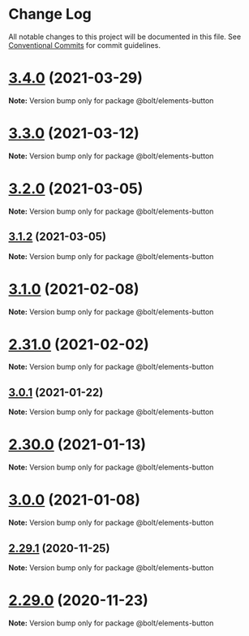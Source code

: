 # Change Log

All notable changes to this project will be documented in this file.
See [Conventional Commits](https://conventionalcommits.org) for commit guidelines.

# [3.4.0](https://github.com/bolt-design-system/bolt/tree/master/packages/elements/bolt-button/compare/v3.3.1...v3.4.0) (2021-03-29)

**Note:** Version bump only for package @bolt/elements-button





# [3.3.0](https://github.com/bolt-design-system/bolt/tree/master/packages/elements/bolt-button/compare/v3.2.0...v3.3.0) (2021-03-12)

**Note:** Version bump only for package @bolt/elements-button





# [3.2.0](https://github.com/bolt-design-system/bolt/tree/master/packages/elements/bolt-button/compare/v3.1.2...v3.2.0) (2021-03-05)

**Note:** Version bump only for package @bolt/elements-button





## [3.1.2](https://github.com/bolt-design-system/bolt/tree/master/packages/elements/bolt-button/compare/v3.1.1...v3.1.2) (2021-03-05)

**Note:** Version bump only for package @bolt/elements-button





# [3.1.0](https://github.com/bolt-design-system/bolt/tree/master/packages/elements/bolt-button/compare/v2.31.2...v3.1.0) (2021-02-08)

**Note:** Version bump only for package @bolt/elements-button





# [2.31.0](https://github.com/bolt-design-system/bolt/tree/master/packages/elements/bolt-button/compare/v2.30.2...v2.31.0) (2021-02-02)

**Note:** Version bump only for package @bolt/elements-button





## [3.0.1](https://github.com/bolt-design-system/bolt/tree/master/packages/elements/bolt-button/compare/v3.0.0...v3.0.1) (2021-01-22)

**Note:** Version bump only for package @bolt/elements-button





# [2.30.0](https://github.com/bolt-design-system/bolt/tree/master/packages/elements/bolt-button/compare/v2.29.3...v2.30.0) (2021-01-13)

**Note:** Version bump only for package @bolt/elements-button





# [3.0.0](https://github.com/bolt-design-system/bolt/tree/master/packages/elements/bolt-button/compare/v2.29.3...v3.0.0) (2021-01-08)

**Note:** Version bump only for package @bolt/elements-button





## [2.29.1](https://github.com/bolt-design-system/bolt/tree/master/packages/elements/bolt-button/compare/v2.29.0...v2.29.1) (2020-11-25)

**Note:** Version bump only for package @bolt/elements-button





# [2.29.0](https://github.com/bolt-design-system/bolt/tree/master/packages/elements/bolt-button/compare/v2.28.0...v2.29.0) (2020-11-23)

**Note:** Version bump only for package @bolt/elements-button
